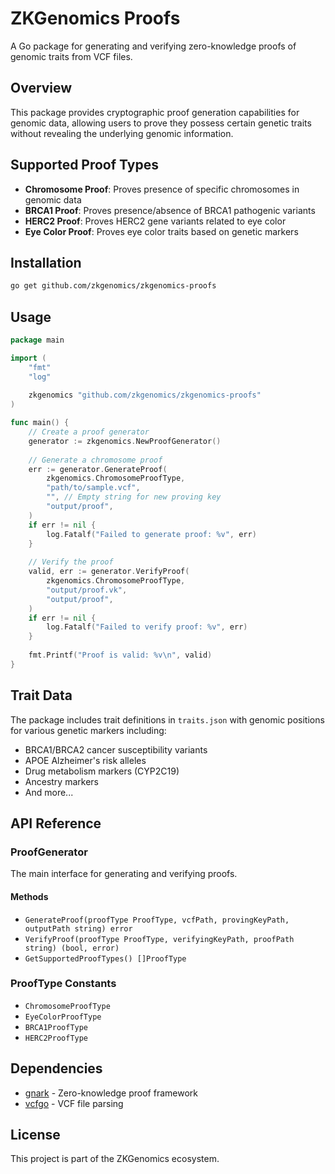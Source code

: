 # ZKGenomics Proofs

A Go package for generating and verifying zero-knowledge proofs of genomic traits from VCF files.

## Overview

This package provides cryptographic proof generation capabilities for genomic data, allowing users to prove they possess certain genetic traits without revealing the underlying genomic information.

## Supported Proof Types

- **Chromosome Proof**: Proves presence of specific chromosomes in genomic data
- **BRCA1 Proof**: Proves presence/absence of BRCA1 pathogenic variants  
- **HERC2 Proof**: Proves HERC2 gene variants related to eye color
- **Eye Color Proof**: Proves eye color traits based on genetic markers

## Installation

```bash
go get github.com/zkgenomics/zkgenomics-proofs
```

## Usage

```go
package main

import (
	"fmt"
	"log"
	
	zkgenomics "github.com/zkgenomics/zkgenomics-proofs"
)

func main() {
	// Create a proof generator
	generator := zkgenomics.NewProofGenerator()
	
	// Generate a chromosome proof
	err := generator.GenerateProof(
		zkgenomics.ChromosomeProofType,
		"path/to/sample.vcf",
		"", // Empty string for new proving key
		"output/proof",
	)
	if err != nil {
		log.Fatalf("Failed to generate proof: %v", err)
	}
	
	// Verify the proof
	valid, err := generator.VerifyProof(
		zkgenomics.ChromosomeProofType,
		"output/proof.vk",
		"output/proof",
	)
	if err != nil {
		log.Fatalf("Failed to verify proof: %v", err)
	}
	
	fmt.Printf("Proof is valid: %v\n", valid)
}
```

## Trait Data

The package includes trait definitions in `traits.json` with genomic positions for various genetic markers including:

- BRCA1/BRCA2 cancer susceptibility variants
- APOE Alzheimer's risk alleles  
- Drug metabolism markers (CYP2C19)
- Ancestry markers
- And more...

## API Reference

### ProofGenerator

The main interface for generating and verifying proofs.

#### Methods

- `GenerateProof(proofType ProofType, vcfPath, provingKeyPath, outputPath string) error`
- `VerifyProof(proofType ProofType, verifyingKeyPath, proofPath string) (bool, error)`
- `GetSupportedProofTypes() []ProofType`

### ProofType Constants

- `ChromosomeProofType`
- `EyeColorProofType` 
- `BRCA1ProofType`
- `HERC2ProofType`

## Dependencies

- [gnark](https://github.com/consensys/gnark) - Zero-knowledge proof framework
- [vcfgo](https://github.com/brentp/vcfgo) - VCF file parsing

## License

This project is part of the ZKGenomics ecosystem.